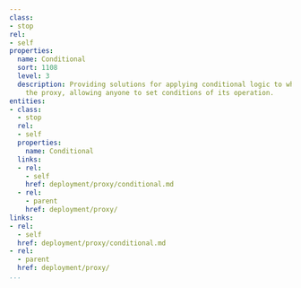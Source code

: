 ```yaml
---
class:
- stop
rel:
- self
properties:
  name: Conditional
  sort: 1108
  level: 3
  description: Providing solutions for applying conditional logic to what flows through
    the proxy, allowing anyone to set conditions of its operation.
entities:
- class:
  - stop
  rel:
  - self
  properties:
    name: Conditional
  links:
  - rel:
    - self
    href: deployment/proxy/conditional.md
  - rel:
    - parent
    href: deployment/proxy/
links:
- rel:
  - self
  href: deployment/proxy/conditional.md
- rel:
  - parent
  href: deployment/proxy/
...
```


